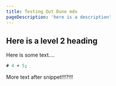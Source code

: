 ```yaml
---
title: Testing Out Dune mdx
pageDescription: 'here is a description'
---
```

## Here is a level 2 heading

Here is some text....

```ocaml
# 4 + 5;
```

More text after snippet!!!?!!!
